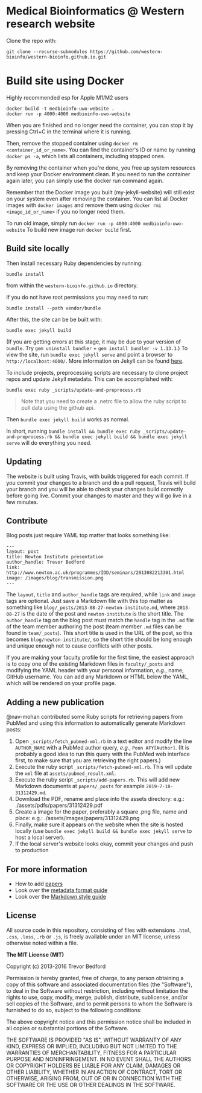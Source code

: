 # Medical Bioinformatics @ Western research website

Clone the repo with:
```
git clone --recurse-submodules https://github.com/western-bioinfo/western-bioinfo.github.io.git
```

# Build site using Docker

Highly recommended esp for Apple M1/M2 users

```
docker build -t medbioinfo-uwo-website .
docker run -p 4000:4000 medbioinfo-uwo-website

```
When you are finished and no longer need the container, you can stop it by pressing Ctrl+C in the terminal where it is running.

Then, remove the stopped container using `docker rm <container_id_or_name>`. You can find the container's ID or name by running `docker ps -a`, which lists all containers, including stopped ones.

By removing the container when you're done, you free up system resources and keep your Docker environment clean. If you need to run the container again later, you can simply use the docker run command again.

Remember that the Docker image you built (my-jekyll-website) will still exist on your system even after removing the container. You can list all Docker images with `docker images` and remove them using `docker rmi <image_id_or_name>` if you no longer need them.

To run old image, simply run 
`docker run -p 4000:4000 medbioinfo-uwo-website`
To build new image run `docker build` first.

## Build site locally

Then install necessary Ruby dependencies by running:
```
bundle install
```
from within the `western-bioinfo.github.io` directory.

If you do not have root permissions you may need to run:
```
bundle install --path vendor/bundle
```

After this, the site can be be built with:
```
bundle exec jekyll build
```

(If you are getting errors at this stage, it may be due to your version of `bundle`. Try `gem uninstall bundler` + `gem install bundler -v 1.13.1`.)
To view the site, run `bundle exec jekyll serve` and point a browser to `http://localhost:4000/`. More information on Jekyll can be found [here](http://jekyllrb.com/).

To include projects, preprocessing scripts are necessary to clone project repos and update Jekyll metadata. This can be accomplished with:
```
bundle exec ruby _scripts/update-and-preprocess.rb
```

> Note that you need to create a .netrc file to allow the ruby script to pull data using the github api.

Then `bundle exec jekyll build` works as normal.

In short, running `bundle install && bundle exec ruby _scripts/update-and-preprocess.rb && bundle exec jekyll build && bundle exec jekyll serve` will do everything you need.

## Updating

The website is built using Travis, with builds triggered for each commit. If you commit your changes to a branch and do a pull request, Travis will build your branch and you will be able to check your changes build correctly before going live. Commit your changes to master and they will go live in a few minutes.

## Contribute

Blog posts just require YAML top matter that looks something like:
```
---
layout: post
title: Newton Institute presentation
author_handle: Trevor Bedford
link: http://www.newton.ac.uk/programmes/IDD/seminars/2013082213301.html
image: /images/blog/transmission.png
---
```

The `layout`, `title` and `author_handle` tags are required, while `link` and `image` tags are optional. Just save a Markdown file with this top matter as something like `blog/_posts/2013-08-27-newton-institute.md`, where `2013-08-27` is the date of the post and `newton-institute` is the short title. The `author_handle` tag on the blog post must match the `handle` tag in the `.md` file of the team member authoring the post (team member `.md` files can be found in `team/_posts`). This short title is used in the URL of the post, so this becomes `blog/newton-institute/`, so the short title should be long enough and unique enough not to cause conflicts with other posts.

If you are making your faculty profile for the first time, the easiest approach is to copy one of the existing Markdown files in `faculty/_posts` and modifying the YAML header with your personal information, *e.g.*, name, GitHub username.  You can add any Markdown or HTML below the YAML, which will be rendered on your profile page.

## Adding a new publication

@nav-mohan contributed some Ruby scripts for retrieving papers from PubMed and using this information to automatically generate Markdown posts:

1. Open `_scripts/fetch_pubmed-xml.rb` in a text editor and modify the line `AUTHOR_NAME` with a PubMed author query, *e.g.*, `Poon AFY[Author]`.  (It is probably a good idea to run this query with the PubMed web interface first, to make sure that you are retrieving the right papers.)
2. Execute the ruby script `_scripts/fetch-pubmed-xml.rb`.  This will update the `xml` file at `assets/pubmed_result.xml`.
3. Execute the ruby script `_scripts/add-papers.rb`.  This will add new Markdown documents at `papers/_posts` for example `2019-7-18-31312429.md`.
4. Download the PDF, rename and place into the assets directory:
    e.g.: ./assets/pdfs/papers/31312429.pdf
5. Create a image for the paper, preferably a square .png file, name and place:
    e.g.: ./assets/images/papers/31312429.png
6. Finally, make sure it appears on the website when the site is hosted locally (use `bundle exec jekyll build && bundle exec jekyll serve` to host a local server).
7. If the local server's website looks okay, commit your changes and push to production

## For more information

* How to add [papers](https://github.com/shahcompbio/shahwebsite)
* Look over the [metadata format guide](http://bedford.io/guide/format/)
* Look over the [Markdown style guide](http://bedford.io/guide/style/)


## License

All source code in this repository, consisting of files with extensions `.html`, `.css`, `.less`, `.rb` or `.js`, is freely available under an MIT license, unless otherwise noted within a file.

**The MIT License (MIT)**

Copyright (c) 2013-2016 Trevor Bedford

Permission is hereby granted, free of charge, to any person obtaining a copy of this software and associated documentation files (the "Software"), to deal in the Software without restriction, including without limitation the rights to use, copy, modify, merge, publish, distribute, sublicense, and/or sell copies of the Software, and to permit persons to whom the Software is furnished to do so, subject to the following conditions:

The above copyright notice and this permission notice shall be included in all copies or substantial portions of the Software.

THE SOFTWARE IS PROVIDED "AS IS", WITHOUT WARRANTY OF ANY KIND, EXPRESS OR IMPLIED, INCLUDING BUT NOT LIMITED TO THE WARRANTIES OF MERCHANTABILITY, FITNESS FOR A PARTICULAR PURPOSE AND NONINFRINGEMENT. IN NO EVENT SHALL THE AUTHORS OR COPYRIGHT HOLDERS BE LIABLE FOR ANY CLAIM, DAMAGES OR OTHER LIABILITY, WHETHER IN AN ACTION OF CONTRACT, TORT OR OTHERWISE, ARISING FROM, OUT OF OR IN CONNECTION WITH THE SOFTWARE OR THE USE OR OTHER DEALINGS IN THE SOFTWARE.
